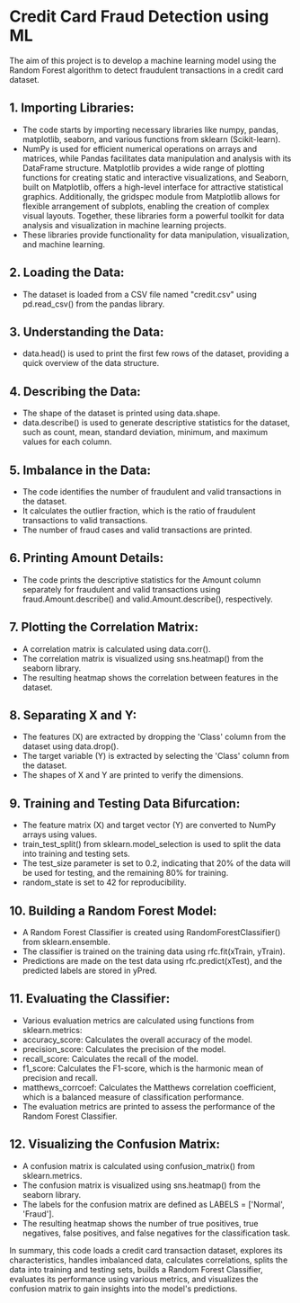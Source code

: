 # Credit Card Fraud Detection using ML
The aim of this project is to develop a machine learning model using the Random Forest algorithm to detect fraudulent transactions in a credit card dataset. 

## 1.	Importing Libraries:

* The code starts by importing necessary libraries like numpy, pandas, matplotlib, seaborn, and various functions from sklearn (Scikit-learn).
* NumPy is used for efficient numerical operations on arrays and matrices, while Pandas facilitates data manipulation and analysis with its DataFrame structure. Matplotlib provides a wide range of plotting functions for creating static and interactive visualizations, and Seaborn, built on Matplotlib, offers a high-level interface for attractive statistical graphics. Additionally, the gridspec module from Matplotlib allows for flexible arrangement of subplots, enabling the creation of complex visual layouts. Together, these libraries form a powerful toolkit for data analysis and visualization in machine learning projects.
* These libraries provide functionality for data manipulation, visualization, and machine learning.

## 2.	Loading the Data:
* The dataset is loaded from a CSV file named "credit.csv" using pd.read_csv() from the pandas library.

## 3.	Understanding the Data:
* data.head() is used to print the first few rows of the dataset, providing a quick overview of the data structure.

## 4.	Describing the Data:
* The shape of the dataset is printed using data.shape.
* data.describe() is used to generate descriptive statistics for the dataset, such as count, mean, standard deviation, minimum, and maximum values for each column.

## 5.	Imbalance in the Data:
* The code identifies the number of fraudulent and valid transactions in the dataset.
* It calculates the outlier fraction, which is the ratio of fraudulent transactions to valid transactions.
* The number of fraud cases and valid transactions are printed.

## 6.	Printing Amount Details:
* The code prints the descriptive statistics for the Amount column separately for fraudulent and valid transactions using fraud.Amount.describe() and valid.Amount.describe(), respectively.

## 7.	Plotting the Correlation Matrix:
* A correlation matrix is calculated using data.corr().
* The correlation matrix is visualized using sns.heatmap() from the seaborn library.
* The resulting heatmap shows the correlation between features in the dataset.

## 8.	Separating X and Y:
* The features (X) are extracted by dropping the 'Class' column from the dataset using data.drop().
* The target variable (Y) is extracted by selecting the 'Class' column from the dataset.
* The shapes of X and Y are printed to verify the dimensions.

## 9.	Training and Testing Data Bifurcation:
* The feature matrix (X) and target vector (Y) are converted to NumPy arrays using values.
* train_test_split() from sklearn.model_selection is used to split the data into training and testing sets.
* The test_size parameter is set to 0.2, indicating that 20% of the data will be used for testing, and the remaining 80% for training.
* random_state is set to 42 for reproducibility.

## 10.	Building a Random Forest Model:
* A Random Forest Classifier is created using RandomForestClassifier() from sklearn.ensemble.
* The classifier is trained on the training data using rfc.fit(xTrain, yTrain).
* Predictions are made on the test data using rfc.predict(xTest), and the predicted labels are stored in yPred.

## 11.	Evaluating the Classifier:
* Various evaluation metrics are calculated using functions from sklearn.metrics:
* accuracy_score: Calculates the overall accuracy of the model.
* precision_score: Calculates the precision of the model.
* recall_score: Calculates the recall of the model.
* f1_score: Calculates the F1-score, which is the harmonic mean of precision and recall.
* matthews_corrcoef: Calculates the Matthews correlation coefficient, which is a balanced measure of classification performance.
* The evaluation metrics are printed to assess the performance of the Random Forest Classifier.

## 12.	Visualizing the Confusion Matrix:
* A confusion matrix is calculated using confusion_matrix() from sklearn.metrics.
* The confusion matrix is visualized using sns.heatmap() from the seaborn library.
* The labels for the confusion matrix are defined as LABELS = ['Normal', 'Fraud'].
* The resulting heatmap shows the number of true positives, true negatives, false positives, and false negatives for the classification task.

In summary, this code loads a credit card transaction dataset, explores its characteristics, handles imbalanced data, calculates correlations, splits the data into training and testing sets, builds a Random Forest Classifier, evaluates its performance using various metrics, and visualizes the confusion matrix to gain insights into the model's predictions.
